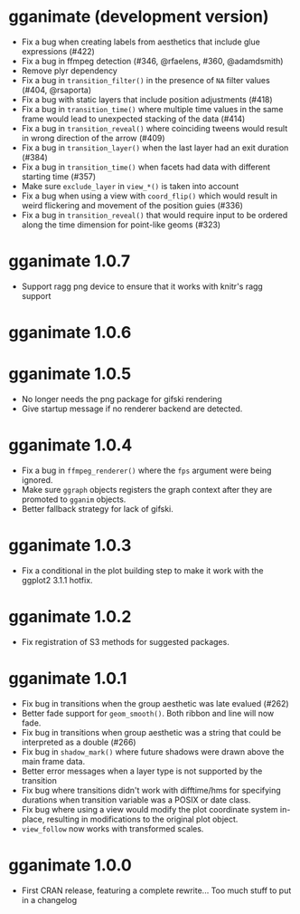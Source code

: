 # gganimate (development version)

* Fix a bug when creating labels from aesthetics that include glue expressions 
  (#422)
* Fix a bug in ffmpeg detection (#346, @rfaelens, #360, @adamdsmith)
* Remove plyr dependency
* Fix a bug in `transition_filter()` in the presence of `NA` filter values 
  (#404, @rsaporta)
* Fix a bug with static layers that include position adjustments (#418)
* Fix a bug in `transition_time()` where multiple time values in the same frame
  would lead to unexpected stacking of the data (#414)
* Fix a bug in `transition_reveal()` where coinciding tweens would result in 
  wrong direction of the arrow (#409)
* Fix a bug in `transition_layer()` when the last layer had an exit duration 
  (#384)
* Fix a bug in `transition_time()` when facets had data with different starting
  time (#357)
* Make sure `exclude_layer` in `view_*()` is taken into account
* Fix a bug when using a view with `coord_flip()` which would result in weird 
  flickering and movement of the position guies (#336)
* Fix a bug in `transition_reveal()` that would require input to be ordered 
  along the time dimension for point-like geoms (#323)

# gganimate 1.0.7

* Support ragg png device to ensure that it works with knitr's ragg support

# gganimate 1.0.6

# gganimate 1.0.5

* No longer needs the png package for gifski rendering
* Give startup message if no renderer backend are detected.

# gganimate 1.0.4

* Fix a bug in `ffmpeg_renderer()` where the `fps` argument were being ignored.
* Make sure `ggraph` objects registers the graph context after they are promoted
  to `gganim` objects.
* Better fallback strategy for lack of gifski.

# gganimate 1.0.3

* Fix a conditional in the plot building step to make it work with the ggplot2
  3.1.1 hotfix.

# gganimate 1.0.2

* Fix registration of S3 methods for suggested packages.

# gganimate 1.0.1

* Fix bug in transitions when the group aesthetic was late evalued (#262)
* Better fade support for `geom_smooth()`. Both ribbon and line will now fade.
* Fix bug in transitions when group aesthetic was a string that could be 
  interpreted as a double (#266)
* Fix bug in `shadow_mark()` where future shadows were drawn above the main 
  frame data.
* Better error messages when a layer type is not supported by the transition
* Fix bug where transitions didn't work with difftime/hms for specifying 
  durations when transition variable was a POSIX or date class.
* Fix bug where using a view would modify the plot coordinate system in-place,
  resulting in modifications to the original plot object.
* `view_follow` now works with transformed scales.

# gganimate 1.0.0

* First CRAN release, featuring a complete rewrite... Too much stuff to put in
  a changelog
